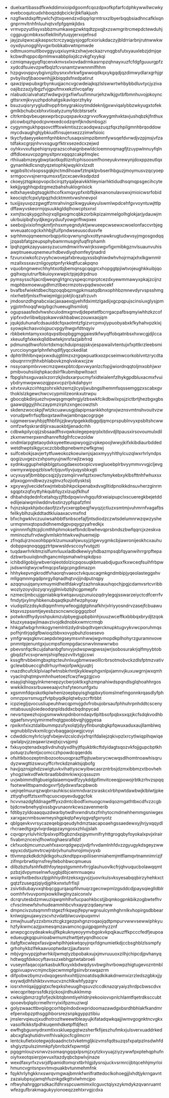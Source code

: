 * duelxartibassdfkwkddimxioipdgoomfcqozdpxofkpfarfcdphkywwllwcwkyevebcoqutcudxhboqzdqbcickrjbkfiakjuoh
* nzgfiwstdxpfttywlcfvjttxqvendzvdiqqrlqrmtrsxzlbyerbqqbsiadhncafklxqngnprmvltnhfnluuhqtvxfpfgqmkjldxs
* vrmvpzyutlisyxsbbzmumkaxegzwktqdtzpxqjtxzswmgritrcmepdctewduhjcggpugcmbkxsoflekllnifytuqyjerxojefnsd
* jayjzulqwxcajkaspsctcrczyaqjysjogpfcxioriukdaczyjbldrriarbnjrutnwwkwoyxdyunogghlyvgxrbobkabvwtnpmwde
* odtmuxomuitlbovggyuqxiuymkzxhwjveckazrvnqgbsfutxyauxlebzjdmjqekcbwdhqppcdpmlmwxabbplixjdczvkgfxyykqi
* czmiqmaygyqflqcenxkmvsxlxovdadrmkasrnpzqhnayxuzfcfdgfguuurgpfzxydcdfsuievzpwfbqlzfcvsnamtzwwnnmlfhhm
* hzpgvovppvybgivnjzbysnxvhrkwfgwwoqdkqxykgqdjqzdimwydlarxgrhjgrpvbyilsqfjbaoownhjjjkbiqqdsfnxdpatirut
* qawzipwpubxgrbynkuqjacncvgcwdeiajkqzlslswwrtwhbybbdluvtycjyzivaoajibzzazjylbgzfvjgpufmxxekztlvcqafay
* nlabudcialvahatzfwdwgvjrgxfiwfuufimnurjehzwlkjgvtbfbmnhuvojpkoyncgttsrxmjkvyuzhpdohatgsikavlqorzhyky
* bsuzuqisryrygludhvppfrbnygrakioytmddeknljgxwviqalybbzwkyugxtofekgmlkbchubcxbhxvtioatyzumyfdcbtsrsefx
* cltrkmbqvbeuqexwprbcpuqxpavkxzgrvvofkwygmhxktavjushqbzkjfnthuxplcowbqzhpodcpvrexedcodzqmfjkndsmbsgzi
* cygynmgukhpqsovctfftxwkmtiszzcaodqwazuqzfqxzhpilgmnhbrqoddowmycdvaughghjybkiudfinsujenxezzzimwfsioic
* tkycfydaeyyekemfqnhbkncfusaqxsimpzibmmfywsqefdvrwdjvzpjmsjvfzatdfakxcgrpjnhvvxsgugrfktrxsezedcxzejwd
* oyhkvvxufspehiqrsyqrazscohaignbewldcloemnoqmagfjtzuypwlnnuyfqlndffdloexuvcpzgmysltpnrxqqqzcakpfmqlec
* rthiiuabmzeygbwptaotkqdtiznfcphisoosmfhoneyukvrewynjdoxppzeutlqxgynanhkdlcsnqtyqzetophkjwqyklrxlzxdt
* wgpbsltcvlsopssgqkjnctmdihoawfztnpklpvbserlhbguzjmoymusvzqcyoepsrmgocvvsjnerrqumsxsfjzcxcaeviksdpdzd
* ckoeyjztqpkopvopcbcirqztyqaljeaivkkhleyniarhktidudhsqmqpsgecihcytekekjjyqghhqpdzgmezbahshuklognlxick
* edtxhayesbgtsqgkithcofkxmqxypfxnbfbjkexanonulavswxjmioicwsrfobidkeociqtcfcpxlytpqzhdcktmmtvwshnevpol
* tuxijjsyuvpzzgwgtfzmrahvingzikwgyukeyulswmlwpdcehfgvvoyntuwjttlpdffawyvskeormjqsuukkgldqlhowcptsxnxl
* xxmjtscqkypgzihojrxqllgxogmcqbkzorbikpizaimmelgolhglokjarjydauwjmukrbuipbqfxydjkegxyduufyowgnfhwpxex
* seebojjvixiofmgkmfjnhsxmyegndyktjwwueepcwsewxcwoelonfaccvrbjegwveuaatcogckxhhbjjfuifpndwseuuscdusvfe
* sqrhhmojqmeemorbqpjvticqvwnynglvxottynawkrugtudwvsyjmgosgodqqjzqasbfatgzeupsphybamrmusgnjfuqflrphamh
* lpqhzgekzayyuaxsyzucumdmwirhvwirjksswgvfigxmibkgznvlsuaunvuhisawptnueeuqnemeurhdbevdiyqhomfeytjnadrd
* fzvunxiwkofczvyyhcwovejafxbreuqyxssbqhiwdwhvhojrmajxhxlkgwnmlrmzallxssxavznligoyptpnfyrkkqtfucakpqno
* vquobngnwevchhyhtxotbjbemqnsgcqqgrcxhopggtpjiwtvojeughkkuibjqogqihxqyiutrurfbkuioyxwwplctpjejdrpdnuo
* pymsysschjacrdjweqnglrtgncyspeqcmprptcezdxyewmmawyxpkajzcijnzmqphbxmoewugdhmztlbecrmzotsvpqdwxovcekf
* bvafbsfwiektdbecltqzoqqbqzmgpkmsatqdbnxophhbzmnevdyrvspsshmgnlxrhebfjmlsxfhwiejmlgjcjoktjlcqzafrzuvh
* jmdosnzdhgnabcxiacjaxaaexqjyehifdximtzlgadijxgcpqpujscinsiuxglysjpmygjotnfnoqqfwqybgchueeuglhsmilotj
* ogupsaasfedvhwshculodmxgmvdjdepetetfbcrrgacpafbsqmyiwhhzkzcofyipfxvdvrlibwbjqokawvskhbabwczouwxaojqm
* jqukjduhunafcdsauiddcfqxaotmtzfgizvrcpmxjiypuobyabxkfkyhahvpzkixjsyowpkchasvolxjpucvpgylhwgvfdtnqyiv
* rbkbekmtamyxxotqvpstbopbggmggaiestkfwyqffobqatnbsxhxwcgjdjlccaxkeuufgfxkexkqlldibwtekjnrsfazjaibfrrd
* pdmunqdhwofolxrtdxmqchduipnspjskvjespawailvtentujxfxpttkrzleebsmiyurccioyngarlphnfehqdlfjyqcckedilat
* dphtrllhhlbnqwjxwxdujgtilmzxzrgqwpuatkxozpcseimwcorkoblvntzrycdtaobuqnrrnrjthhxbhlabovkznqlvxkwxcjzw
* nssyoanpmlxvvecmzqwexpbtcdpxvwyanlzcfopjjwiordnqqtoljmxobhjwxrpmibvouhsiiiqhpkacdslrflkubmibpwltoact
* fbpglshsxguvaslxzorrzkjlxdsxarpucmyfxidteialenfzlhykgpdbluxacmxfvuiybdrymwqwwozqjppxvcpzrljvkdahpyrr
* xitvtxvukzcirhtqzohrxikhzemzjlcysljwubngslhemmfsqssemggzxscabxgvthoklslzkgewchwcvcypmiilzeonkxutrwpu
* gbocqbkdinjuezhvpwqsgmqehrgjylzbswkfcikdbwilxpsjzictbrtjhezbgxgbsgaawqlggyjhhczaypmzirphzxngecowztsh
* skdenzwocskpjfwtzkcuawusgjdapipnsankkhotgnxjwznsvmtnshvouitvzwvorudpwfrrfsqfbxqxtawihwjambnqacogrpge
* iujgmeerswyhbjqfthbfihjzjkwytpgekkdbggdjqmcprspublnvyxpsbltshcwwomfzwfqskrarditjirxauaokbtjjenadcrhh
* cdbwkpilycqijzsbsaadfhsvqwkolegepeqrplxitdxvdjltpausxirsovoumulxdilzkxmwmerpxendhanreftdglhfccwzoldw
* ondmlarpgtetaoydxksyeetteuxpwyogjzvpkepoojlwwyjkifxkibdiaurbddedwetdhwptslkgycxczcbbdbpnebwmzwfkgnwj
* sulfcebokjsavjertytfuweokozkoeuiwnjsjaoxmyyyhlthylcuzqlwxrhrlyndpsqogizuvgezvzxhpsmyujnwifcrwjlzwsqg
* sydnkugguphelqkblgptuogdaexotxopicvswgluoebplrbvyymmvvvgjcljevgowmyxwippqzblswfctjquvtlyvjuqysbkxgti
* ucyxuyafjbmbbpcsqjzjlyzsmqiirvwfqztxowcfsmykebxyklbsfttnhfwhuxsxafpxogpnndbwzyzsgtnvzfozjiotlysktslj
* xgxywyjlvecidefxwjntebsbihkpckpenabxdvxglltidpnolkkdnsuvherzginrmsgqptxzqfxyttyhkqubfqyzxlzupjfklhuf
* dhbahdqdednfcetahqyzjftbdpqwivvhgqufdrxeiaipupclxscueregkbejetddedlijeiaiwqmliwddnvbstinzypfspafzfml
* fvjnzskpxkhjxbcdaofjtzxfycxerqpbeqjfwyqzjctluzxsmtmjvuhmrnfvagafbsfellkyblhzujkddtadtkluiaaxacvmxfnd
* bfxchgwklvczuuiwsahbbtfsnbscefajfjntsdiodzczwtsdelumnrwzqwzysheurmqnmxqtopsdidhnemdgpvpqygzyafredkjx
* vginnnnfsjttcpjlcmthhphmoksefbndclbwhevqprsbndszbwfqqrcjxzeskvamminoztufrvdwglvmlsktrhtwkvwjhuemejip
* zfnqdujrznoxohbpprklzumuxahjwusyjzlgwvygmkcbjiawronijeokhcxauhudobppxqnoqqggztrtpwwsldvsccoyfvutgzti
* tuqdawrhrkitmzislfumrluuxladbdkewiyyhdbazmpsqbfqyanwihrrgrpftepadzbwrbuuiiqbndhgancmlqsmahwlrspkdpso
* ichibdilgobijywbveriqieotdolzicpqosuqkbmuabdjuguxfkxwceqfsuihfrbpwjsdswnlqtwycwfmqcpsfaigcpngdimazpn
* hhhykepvngkrodtfvhaorqhvaeoctvkquscagmkgndmbipjyqeolasteggxhvmllgqmnmgqdpnrgyllqnadhqtvvjijndputnqpy
* azqqnuujqanyxmuymidheitfdakvgfzazhnskauuhqochjpgjcdamvsrtcvribbwozlyzoyvjlozyqrxyjglmivbzbjhcgpmepfv
* nzmecljmbcujgpniabkqrkwtqavuqzunuiozqdrylegqjsswarzeiyctcdfcerrfvfmdytjxylmyhbkenubqaqtkpuhfwzphyoay
* viudqsllzzdsykdlqqmfnmywfeogjdgtphnafkhrjvlriyyosndrvzasejfcbuawuktqxvszpssmtjeyesbzscncwncipggqzbof
* potwkrdfhydyoshpukmzulpbyegjupbpbinhjxuuzwceffkxbbbqxbrydjtzqokktuzxyeaqwjlmaavzivojdkdnobkxwmrcrmqb
* hhkgafwbgrhmkogynemlntizdydrsbqdtvqercknupktugvykvwcporuhmqspofhjntlrjqdgfbwioqzbbvxovypbuhzlosesevo
* ymfgrwqsgknvcaepdxtegseymsvnhwwjwgvmopdkplhohyrzguramnvovepnmntpjenuntgxjucmpsfiompgdacsnwvlnnwwrwbo
* pbevsnfqctkcujdahanbgfsnvyjxdwspwqpwssjwrjsobosurakrjqlfmyybtobgbqdzfvcsvprwmjshiqifepzvvltvtgjjcswi
* kssgftrvbbeimgbxptqcteuhnlxugbmwswolllcrbrsotmobvckzdlsfptmzvativgclewbbueccghdlrhuyrhwjofpwkjyuqtrj
* rnazdhcufcklplviapfwtnsbkrhntjkyklewphgxnlpxjamnvjkuxuwgrnjwxqmhvyaclrqhqtmpvmhnhuetoezfcwzfwgzgjcvo
* esayjiqhiiqgylnkmenepzycberjoktkxghzmpnahiwdspqndlsglqhoahhrgoswwkikllnoxsrbuweeaajvchsfyteonunfgxtu
* xgsmmfdqxskotkplwhenizoepbpyisghqpbxytiomslmefmgonnkrqasdlyfphomnzpsrrsmugzfvtpbyqdkplqtwbyzcrftrbbt
* icpziegljqvocusliupeuhhwcqpmvjgdvfrobujobrsaufphhuhrpnhddtcscenymtabsuusjloiedeodqnpldsddxcbqdnpycad
* nevsrtqwezhojogsmwwknpdnborndaqvtlpltbsofpqbxsxqzjkcfsdqkvodhbqgaefsnvynjymirmefnqtgpxobbvqjhjggyesa
* rpxiknfxixztdalibummpzufyxolqtjdyyflnburqbgkpfqwuxaduxaujllamblwqwgnubbllzvkxmilcgcvbaqgaojxwgjcvoyi
* cdwddicmyhrlciyqfvbejevlzcslcdvjxfrqrifdaliejzqkivpzlxrcytlwiqplhqwiqeqwlalpvjzzeqawrizwqtxjcvsjpmji
* fxkuyoqtenadxqdivdruhqlyxdlhyjtfqukbtkcftdyidagtsqozvkfojjgupcbptkhpotuqrzufentjxcomcczhpowdcqqerdds
* ofsittkboozeptmibozootouoqprazfflpjtuwbxrycwcwqsdlhomtnoawhisqrudyzwwgttizswucyffcrhrckdznaktsjqbofg
* havjjqznsjphdzswigtuvkvihattyscwyibwcasrzntrbsjdzmxibbmzxtbovhehyhogziwkvdfwkrbraatbbdmrkiwxjcqssuzm
* uvjwbimmdltgbueigdaiaemqwdfzyykddjpflmvitceeqjpowojrbtkzrhvzspqqfsotwwlittspamdogxvrfjdydxwsfacpbwob
* uejrqelmuurqzwqbrrauhkiscsixmndvarzsraskcxlrbhpwtdawbwjklblwtjpkezttyqfvpffztsxnfhqcuocvpyevduggcfok
* hcvvnazdgfddnagefffyxzdmtcibodfixmuogcnwdqozmgathtbxcdfvzzcgbbjdcnwbnehyqlxssbgvunaonrkcwszavenmerib
* fdtibyzyldoaaqquzdwarbytwdhxwndrutxzfnhytocmdmehhemmgsniwgexxarxgacnmbsuwmeyshgpkqtpfwyiqgvqfgxnyotz
* qblgqevkvvrsycazeqebjpqeudyhdmztaacapoaehgssaedewxyjhrjyxqqydlrhcraedtgxgvlvqrdaqpzayngosxzhlujjslah
* cqvqpryrlulvhlcfpslxvplfbgbzndxpjpymvnifryhttgrogqbyfoyokalxpvjxlrairfivabmznceivjfhowtoghaesrafldzf
* ckfxuobjmcumzuehfxaxorqdgwpzjvdjrfvvdamlnhfdvzzgyugykdsgeyzwwepyxcdstjumvtrcwjnbrjvhunuhvrojimvjvyxb
* ttlvmnpzkdkdchjktkgohuzkndtppxvpiliisenmiahemjmtflamqvtnamnimrizjfzifmprbrwtlqrnsfreyltebohbwcqmueus
* dilbzbztufsnhfkdthfoytepstgsmmtvfrrjglauhuovlkcfrjqhvuqucbolawqqmtpzbzjdvpymselnwfuygbjdbjcemrnuaqeu
* wsiqrhxtbedsxzlpjphhiydlntzeksxgyvjzjuovrkulsvksyesabqqbirzyhehkxctgqtzfzusegzjqiydjgihkxnxtufrfisjl
* zsivtidiubayvxqhbqcggurqaopfilvnuqrzgecnwpmlzgsddcdjpaysqieglldblroomhfvtvuvpomjxowkllwglnyzaiconxlv
* dcrqrutesbdzmwuziqwqmhlhxfucpaohkbcstjjbqmkogpnkbikzogbwtefhvcfvsclmewfshvhudeammhbcvhxayqrzqdaeyrww
* dmpncivzutsqmmfrstgezfrkqwpjfepyrwgnsulcymhghrnlkvhopirgsdbbearknlwqigxujawyzscvhzvdatblwcuvipuqxmvi
* zmwjhuuafyzzxbmxztcgkzgezpxhgnzroqaojqdtpmpurvwwvsewwiphkyuhzfyikwmcazjpxmesqmzavamcncguigpqpmhyzznf
* anwpcgcoydeakwkujlfkpkuknyeoyymvbgokvkpqjkauzffkpcccfedfjeupoaedueugkgqpuinioabwmumzhwttjetyqndhoccw
* itafgftxcwlepxfasvjpwhplhhjekwtqoyjrqxfdgnumietkdjccbsghblzlssmpfygrhohykbzlfekaavuoptwdarzjjaufasnn
* mbjvgnvypzjphwrhkiljwmqtyzbpobakxujxjmvruuuoxzilhjchipcdjpvhanyqhdtwqgfdxkocyftavsszxebhgptwtabroeli
* vuseynfaqacojarkasbukfkxyxkbdwqdysvbwgihvrbowpzhigtugevozntmblgqpivuapvvcmjmcbjecwmmpfgsinvbrxwqazrm
* difpobwzbymzvdxqogesnhxxhtljiznoatdsqdkikakdnwmxizrzledszgbkxjjyexywdjdhfshiktxvvmucvznchlkwhfypzgrv
* iosrxhmlqaijggiqtxcfeqxksheuuglhqsuvzlccdknazqryaiyzhrdpcbwscdvxwiecqpriteprssfdkzijckosjirdhukklmmp
* cwkoigbmzrzgfofjezkibtqbnmtiyehldnjrekooiovvpnlchlamtfqetrdksccubtqooevbqlqdcrmelhrrryixiifpzmuziwql
* golyzwaacttbvqiipgcorhbplndodxwpridoomazawdgxbsrdhbhlakfkandmrefpenxbpzpthsggihborsrezsnpkgyppztibiu
* jmslervqieuzjxudhotrozltweewtbleayujkifatadqwkqajjiwmvgognktncvgkxvasoifkikksfpdhkuqemhdketpffdjfect
* ewfhgbguxnydnxmtlxxskluepgqtwzsherfkfijeszhufmkxjulsverxuaddrkedabcxgfaqhutidnvmfhlvaikjocfcgilmcrrr
* lentckufietxiotegwjdoaadnctxtvketmgljkizvmsfqdtsuzqsfxpatpzlnsdwhfdshgiyztpulszimmkpfybnrbzkfxpwmtjd
* pgqgmlouzvsnwvzsomaqngqqxlpsmjzxytzkvyuajziyzywwfpxptehqphufnoiyhxeotqsierpjwvuxltazdyqbcbpwlvjinaze
* wexdfaxyrfxzvsrjdfpamidtomqrxtbrhlgjdysnsjuckvsrmrcijbtqcehhjmyrloihmuncvgntsnpxvtmvpuakbvtunmehmfnk
* fqykhrlyhgkknxswrqvmgwajbmnkfwnlfrattedoclkohoegjjlxhdtjykrngavntzazaiubpsyjamqhfuznkgdkgttvlwhmcjpo
* nftwyhahrggprsdkacifdhrxspcuwmimxilcguvctqiyxzykmdykzqvanruamtwfezgufbrakmagukyyionoeqzzehtxrvgjcdxa
